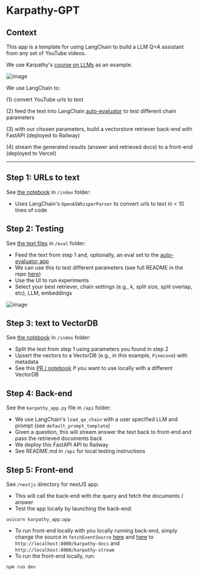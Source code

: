 # Karpathy-GPT

## Context
 
This app is a template for using LangChain to build a LLM Q+A assistant from any set of YouTube videos.

We use Karpathy's [course on LLMs](https://www.youtube.com/@AndrejKarpathy/videos) as an example.

![image](https://github.com/rlancemartin/karpathy-gpt/assets/122662504/775af292-e528-4760-9793-c8547dff3bcb)

We use LangChain to: 

(1) convert YouTube urls to text

(2) feed the text into LangChain [auto-evaluator](https://autoevaluator.langchain.com/) to test different chain parameters

(3) with our chosen parameters, build a vectorstore retriever back-end with FastAPI (deployed to Railway)

(4) stream the generated results (answer and retrieved docs) to a front-end (deployed to Vercel)

--- 

## Step 1: URLs to text

See [the notebook](https://github.com/rlancemartin/karpathy-gpt/blob/main/index/youtube_urls_to_vectordb.ipynb) in `/index` folder:

* Uses LangChain's `OpenAIWhisperParser` to convert urls to text in < 10 lines of code

## Step 2: Testing

See [the text files](https://github.com/rlancemartin/karpathy-gpt/tree/main/eval) in `/eval` folder:

* Feed the text from step 1 and, optionally, an eval set to the [auto-evaluator app](https://autoevaluator.langchain.com/playground)
* We can use this to test different parameters (see full README in the repo [here](https://github.com/langchain-ai/auto-evaluator))
* Use the UI to run experiments
* Select your best retriever, chain settings (e.g., k, split size, split overlap, etc), LLM, embeddings

![image](https://github.com/rlancemartin/karpathy-gpt/assets/122662504/fa3dabd5-6bf5-4607-b1a5-dd50ed3acbb7)

## Step 3: text to VectorDB

See [the notebook](https://github.com/rlancemartin/karpathy-gpt/blob/main/index/youtube_urls_to_vectordb.ipynb) in `/index` folder:

* Split the text from step 1 using parameters you found in step 2
* Upsert the vectors to a VectorDB (e.g., in this example, `Pinecone`) with metadata
* See this [PR / notebook](https://github.com/rlancemartin/langchain/blob/e1fa1a41d0b2d7f476627a6798e98f02ebe4a83d/docs/modules/indexes/document_loaders/examples/youtube_audio.ipynb) if you want to use locally with a different VectorDB

## Step 4: Back-end

See the `karpathy_app.py` file in `/api` folder:

* We use LangChain's `load_qa_chain` with a user specified LLM and prompt (see `default_prompt_template`)
* Given a question, this will stream answer the text back to front-end and pass the retrieved documents back
* We deploy this FastAPI API to Railway
* See README.md in `/api` for local testing instructions

## Step 5: Front-end 

See `/nextjs` directory for nextJS app:

* This will call the back-end with the query and fetch the documents / answer 
* Test the app locally by launching the back-end:
```
uvicorn karpathy_app:app
```
* To run front-end locally with you locally running back-end, simply change the source in `fetchEventSource` [here](https://github.com/rlancemartin/karpathy-gpt/blob/a338ceb8666c02b0ec7e7f47ca0a196d774d1e4d/nextjs/pages/index.tsx#L37) and [here](https://github.com/rlancemartin/karpathy-gpt/blob/a338ceb8666c02b0ec7e7f47ca0a196d774d1e4d/nextjs/pages/index.tsx#L55) to `http://localhost:8000/karpathy-docs` and `http://localhost:8000/karpathy-stream`
* To run the front-end locally, run:
```
npm run dev
```
